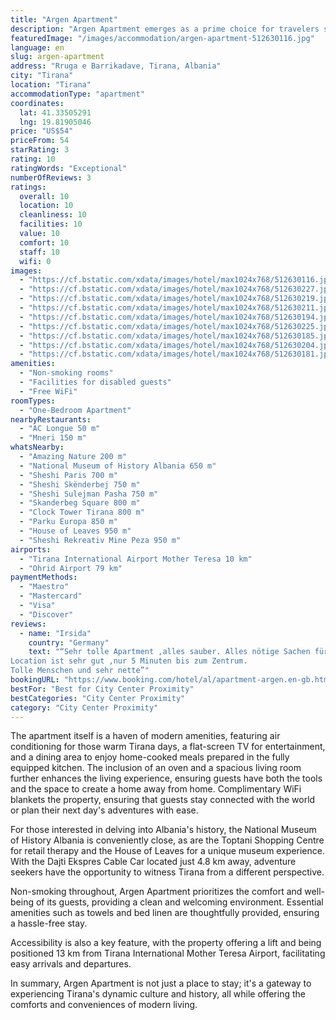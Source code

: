 ```yaml
---
title: "Argen Apartment"
description: "Argen Apartment emerges as a prime choice for travelers seeking the perfect blend of comfort and convenience in the heart of Tirana."
featuredImage: "/images/accommodation/argen-apartment-512630116.jpg"
language: en
slug: argen-apartment
address: "Rruga e Barrikadave, Tirana, Albania"
city: "Tirana"
location: "Tirana"
accommodationType: "apartment"
coordinates:
  lat: 41.33505291
  lng: 19.81905046
price: "US$54"
priceFrom: 54
starRating: 3
rating: 10
ratingWords: "Exceptional"
numberOfReviews: 3
ratings:
  overall: 10
  location: 10
  cleanliness: 10
  facilities: 10
  value: 10
  comfort: 10
  staff: 10
  wifi: 0
images:
  - "https://cf.bstatic.com/xdata/images/hotel/max1024x768/512630116.jpg?k=72b1968dd6859e1b41b9f435054a932ca910c8df71031c4f103e1c4b68a52901&o=&hp=1"
  - "https://cf.bstatic.com/xdata/images/hotel/max1024x768/512630227.jpg?k=6dd8b5839087e646c0c98b6056a111ba63f44bbf951d1116e9c482e2e546efd4&o=&hp=1"
  - "https://cf.bstatic.com/xdata/images/hotel/max1024x768/512630219.jpg?k=1d5a243c03387e79d24553c977185ada836bed3d0ca8e9d3f83fa02fceea714f&o=&hp=1"
  - "https://cf.bstatic.com/xdata/images/hotel/max1024x768/512630211.jpg?k=3f27fcb552f3a30b88a5d902abcd1ff8e15acbb4bca2f0892503080bf581ea2c&o=&hp=1"
  - "https://cf.bstatic.com/xdata/images/hotel/max1024x768/512630194.jpg?k=4a5f0a422ba65471a2ea7a7ed82ac6d03340743a009152f5ccd8799e5b112d9f&o=&hp=1"
  - "https://cf.bstatic.com/xdata/images/hotel/max1024x768/512630225.jpg?k=80efefd29609504df7729022bc66bdcb06b1bb93bb6224e89b6b508ee403133a&o=&hp=1"
  - "https://cf.bstatic.com/xdata/images/hotel/max1024x768/512630185.jpg?k=0c926b907b5b1207b59814b5243d6446977621dd27841c074992eb9f9572ebe6&o=&hp=1"
  - "https://cf.bstatic.com/xdata/images/hotel/max1024x768/512630204.jpg?k=bd85f382c6156690552ae33a3a94dc672c44ddcf5781c7f9baf1341d980e4fe6&o=&hp=1"
  - "https://cf.bstatic.com/xdata/images/hotel/max1024x768/512630181.jpg?k=5ce892af499093dfcc5ee83e4fef2270719c9b0d280ca9ce1e84f23d49472db1&o=&hp=1"
amenities:
  - "Non-smoking rooms"
  - "Facilities for disabled guests"
  - "Free WiFi"
roomTypes:
  - "One-Bedroom Apartment"
nearbyRestaurants:
  - "AC Longue 50 m"
  - "Mneri 150 m"
whatsNearby:
  - "Amazing Nature 200 m"
  - "National Museum of History Albania 650 m"
  - "Sheshi Paris 700 m"
  - "Sheshi Skënderbej 750 m"
  - "Sheshi Sulejman Pasha 750 m"
  - "Skanderbeg Square 800 m"
  - "Clock Tower Tirana 800 m"
  - "Parku Europa 850 m"
  - "House of Leaves 950 m"
  - "Sheshi Rekreativ Mine Peza 950 m"
airports:
  - "Tirana International Airport Mother Teresa 10 km"
  - "Ohrid Airport 79 km"
paymentMethods:
  - "Maestro"
  - "Mastercard"
  - "Visa"
  - "Discover"
reviews:
  - name: "Irsida"
    country: "Germany"
    text: "“Sehr tolle Apartment ,alles sauber. Alles nötige Sachen für eine angenehme bleiben.
Location ist sehr gut ,nur 5 Minuten bis zum Zentrum.
Tolle Menschen und sehr nette”"
bookingURL: "https://www.booking.com/hotel/al/apartment-argen.en-gb.html?aid=8035640"
bestFor: "Best for City Center Proximity"
bestCategories: "City Center Proximity"
category: "City Center Proximity"
---
```


The apartment itself is a haven of modern amenities, featuring air conditioning for those warm Tirana days, a flat-screen TV for entertainment, and a dining area to enjoy home-cooked meals prepared in the fully equipped kitchen. The inclusion of an oven and a spacious living room further enhances the living experience, ensuring guests have both the tools and the space to create a home away from home. Complimentary WiFi blankets the property, ensuring that guests stay connected with the world or plan their next day's adventures with ease.

For those interested in delving into Albania's history, the National Museum of History Albania is conveniently close, as are the Toptani Shopping Centre for retail therapy and the House of Leaves for a unique museum experience. With the Dajti Ekspres Cable Car located just 4.8 km away, adventure seekers have the opportunity to witness Tirana from a different perspective.

Non-smoking throughout, Argen Apartment prioritizes the comfort and well-being of its guests, providing a clean and welcoming environment. Essential amenities such as towels and bed linen are thoughtfully provided, ensuring a hassle-free stay.

Accessibility is also a key feature, with the property offering a lift and being positioned 13 km from Tirana International Mother Teresa Airport, facilitating easy arrivals and departures.

In summary, Argen Apartment is not just a place to stay; it's a gateway to experiencing Tirana's dynamic culture and history, all while offering the comforts and conveniences of modern living.
